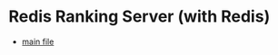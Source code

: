 # Redis Ranking Server (with Redis)

* [main file](https://github.com/varmil/redis_rankingserver/blob/master/api/controllers/ScoreController.js)
